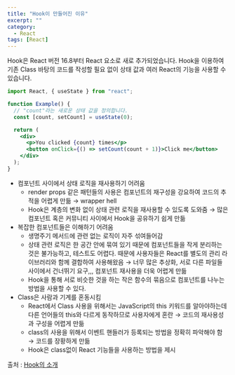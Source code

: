 ```yaml
---
title: "Hook이 만들어진 이유"
excerpt: ""
category:
  - React
tags: [React]
---
```


Hook은 React 버전 16.8부터 React 요소로 새로 추가되었습니다. Hook을 이용하여 기존 Class 바탕의 코드를 작성할 필요 없이 상태 값과 여러 React의 기능을 사용할 수 있습니다.

```jsx
import React, { useState } from "react";

function Example() {
  // "count"라는 새로운 상태 값을 정의합니다.
  const [count, setCount] = useState(0);

  return (
    <div>
      <p>You clicked {count} times</p>
      <button onClick={() => setCount(count + 1)}>Click me</button>
    </div>
  );
}
```

- 컴포넌트 사이에서 상태 로직을 재사용하기 어려움
  - render props 같은 패턴들의 사용은 컴포넌트의 재구성을 강요하여 코드의 추적을 어렵게 만듦 → wrapper hell
  - Hook은 계층의 변화 없이 상태 관련 로직을 재사용할 수 있도록 도와줌 → 많은 컴포넌트 혹은 커뮤니티 사이에서 Hook을 공유하기 쉽게 만듦
- 복잡한 컴포넌트들은 이해하기 어려움
  - 생명주기 메서드에 관련 없는 로직이 자주 섞여들어감
  - 상태 관련 로직은 한 공간 안에 묶여 있기 때문에 컴포넌트들을 작게 분리하는 것은 불가능하고, 테스트도 어렵다. 때문에 사용자들은 React를 별도의 관리 라이브러리와 함께 결합하여 사용해왔음 → 너무 많은 추상화, 서로 다른 파일들 사이에서 건너뛰기 요구,,, 컴포넌트 재사용을 더욱 어렵게 만듦
  - Hook을 통해 서로 비슷한 것을 하는 작은 함수의 묶음으로 컴포넌트를 나누는 방법을 사용할 수 있다.
- Class은 사람과 기계를 혼동시킴
  - React에서 Class 사용을 위해서는 JavaScript의 this 키워드를 알아야하는데 다른 언어들의 this와 다르게 동작하므로 사용자에게 혼란 → 코드의 재사용성과 구성을 어렵게 만듦
  - class의 사용을 위해서 이벤트 핸들러가 등록되는 방법을 정확히 파악해야 함 → 코드를 장황하게 만듦
  - Hook은 class없이 React 기능들을 사용하는 방법을 제시

출처 : [Hook의 소개](https://ko.reactjs.org/docs/hooks-intro.html)
